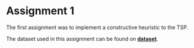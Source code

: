 # Assignment 1  

The first assignment was to implement a constructive heuristic to the TSP.  

The dataset used in this assignment can be found on __[dataset](../dataset)__.  

